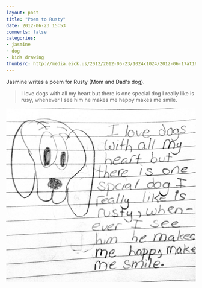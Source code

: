 ```yaml
---
layout: post
title: "Poem to Rusty"
date: 2012-06-23 15:53
comments: false
categories: 
- jasmine
- dog
- kids drawing
thumbsrc: http://media.eick.us/2012/2012-06-23/1024x1024/2012-06-17at16.57.45.jpg
---
```

Jasmine writes a poem for Rusty (Mom and Dad's dog).


> I love dogs with all my heart but there is one special dog I really like is rusy, whenever I see him he makes me happy makes me smile.

![Jasmine draws a dog](/assets/images/2012/2012-06-23/2012-06-17at16.57.45.jpg)
